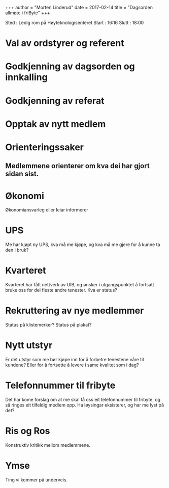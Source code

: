 +++
author = "Morten Linderud"
date = 2017-02-14
title = "Dagsorden allmøte i friByte"
+++

Sted : Ledig rom på Høyteknologisenteret Start : 16:16 Slutt : 18:00

# Val av ordstyrer og referent

# Godkjenning av dagsorden og innkalling

# Godkjenning av referat

# Opptak av nytt medlem

# Orienteringssaker

## Medlemmene orienterer om kva dei har gjort sidan sist.

# Økonomi

Økonomiansvarleg eller leiar informerer

# UPS

Me har kjøpt ny UPS, kva må me kjøpe, og kva må me gjere for å kunne ta
den i bruk?

# Kvarteret

Kvarteret har fått nettverk av UIB, og ønsker i utgangspunktet å
fortsatt bruke oss for dei fleste andre tenester. Kva er status?

# Rekruttering av nye medlemmer

Status på klistemerker? Status på plakat?

# Nytt utstyr

Er det utstyr som me bør kjøpe inn for å forbetre tenestene våre til
kundene? Eller for å fortsette å levere i same kvalitet som i dag?

# Telefonnummer til fribyte

Det har kome forslag om at me skal få oss eit telefonnummer til fribyte,
og så ringes eit tilfeldig medlem opp. Ha løysingar eksisterer, og har
me lyst på det?

# Ris og Ros

Konstruktiv kritikk mellom medlemmene.

# Ymse

Ting vi kommer på underveis.
